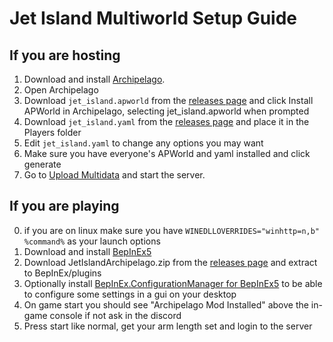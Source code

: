 # Jet Island Multiworld Setup Guide

## If you are hosting
1. Download and install [Archipelago](https://github.com/ArchipelagoMW/Archipelago/releases).
2. Open Archipelago
3. Download `jet_island.apworld` from the [releases page](https://github.com/Nullctipus/JetIslandArchipelago/releases) and click Install APWorld in Archipelago, selecting jet_island.apworld when prompted
4. Download `jet_island.yaml` from the [releases page](https://github.com/Nullctipus/JetIslandArchipelago/releases) and place it in the Players folder
5. Edit `jet_island.yaml` to change any options you may want
6. Make sure you have everyone's APWorld and yaml installed and click generate
7. Go to [Upload Multidata](https://archipelago.gg/uploads) and start the server.

## If you are playing
0. if you are on linux make sure you have `WINEDLLOVERRIDES="winhttp=n,b" %command%` as your launch options
1. Download and install [BepInEx5](https://github.com/BepInEx/BepInEx/releases/tag/v5.4.23.2)
2. Download JetIslandArchipelago.zip from the [releases page](https://github.com/Nullctipus/JetIslandArchipelago/releases) and extract to BepInEx/plugins
3. Optionally install [BepInEx.ConfigurationManager for BepInEx5](https://github.com/BepInEx/BepInEx.ConfigurationManager/releases/latest) to be able to configure some settings in a gui on your desktop
4. On game start you should see "Archipelago Mod Installed" above the in-game console if not ask in the discord 
5. Press start like normal, get your arm length set and login to the server
